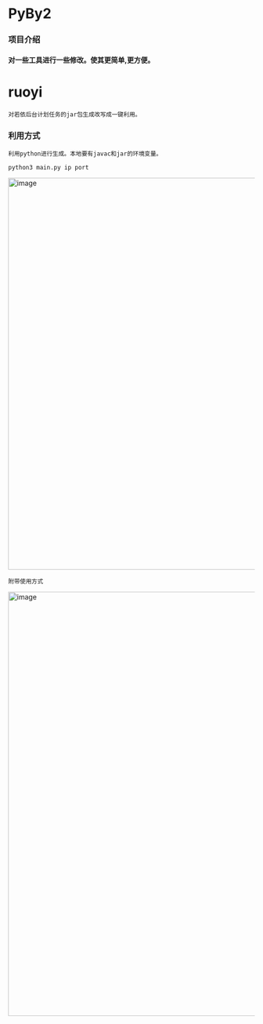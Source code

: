 # PyBy2

### 项目介绍
#### 对一些工具进行一些修改。使其更简单,更方便。

# ruoyi

```
对若依后台计划任务的jar包生成改写成一键利用。
```
### 利用方式
```
利用python进行生成。本地要有javac和jar的环境变量。
```
```
python3 main.py ip port
```
<img width="799" alt="image" src="https://user-images.githubusercontent.com/31945727/192205189-7d205e38-3c0e-49e8-959a-ef9ffdaa5fa6.png">

```
附带使用方式
```

<img width="865" alt="image" src="https://user-images.githubusercontent.com/31945727/192205241-dabbcd05-4aa8-4941-a0af-2e20a80b4eeb.png">

